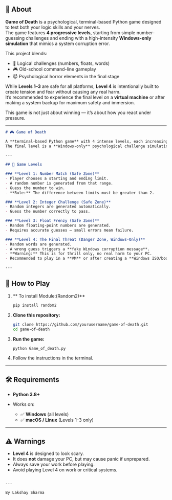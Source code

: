 ## 📖 About

**Game of Death** is a psychological, terminal-based Python game designed to test both your logic skills and your nerves.  
The game features **4 progressive levels**, starting from simple number-guessing challenges and ending with a high-intensity **Windows-only simulation** that mimics a system corruption error.

This project blends:
- 🎯 Logical challenges (numbers, floats, words)
- 🎮 Old-school command-line gameplay
- 😈 Psychological horror elements in the final stage

While **Levels 1–3** are safe for all platforms, **Level 4** is intentionally built to create tension and fear without causing any real harm.  
It’s recommended to experience the final level on a **virtual machine** or after making a system backup for maximum safety and immersion.

This game is not just about winning — it’s about how you react under pressure.

---

````markdown
# 🎮 Game of Death

A **terminal-based Python game** with 4 intense levels, each increasing in difficulty and tension.  
The final level is a **Windows-only** psychological challenge simulating a fake "system corruption" — play at your own risk.

---

## 📜 Game Levels

### **Level 1: Number Match (Safe Zone)**
- Player chooses a starting and ending limit.
- A random number is generated from that range.
- Guess the number to win.
- **Rule:** The difference between limits must be greater than 2.

### **Level 2: Integer Challenge (Safe Zone)**
- Random integers are generated automatically.
- Guess the number correctly to pass.

### **Level 3: Float Frenzy (Safe Zone)**
- Random floating-point numbers are generated.
- Requires accurate guesses — small errors mean failure.

### **Level 4: The Final Threat (Danger Zone, Windows-Only)**
- Random words are generated.
- A wrong guess triggers a **fake Windows corruption message**.
- **Warning:** This is for thrill only, no real harm to your PC.
- Recommended to play in a **VM** or after creating a **Windows ISO/bootable backup**.

---

````


## 🚀 How to Play
1. ** To install Module:(Random2)**
      ```bash
      pip install random2
      
2. **Clone this repository:**
   ```bash
   git clone https://github.com/yourusername/game-of-death.git
   cd game-of-death


3. **Run the game:**

   ```bash
   python Game_of_death.py
   ```

3. Follow the instructions in the terminal.

---

## 🛠 Requirements

* **Python 3.8+**
* Works on:

  * ✅ **Windows** (all levels)
  * ✅ **macOS / Linux** (Levels 1–3 only)

---

## ⚠️ Warnings

* **Level 4** is designed to look scary.
* It does **not** damage your PC, but may cause panic if unprepared.
* Always save your work before playing.
* Avoid playing Level 4 on work or critical systems.

```

---

By Lakshay Sharma
```
